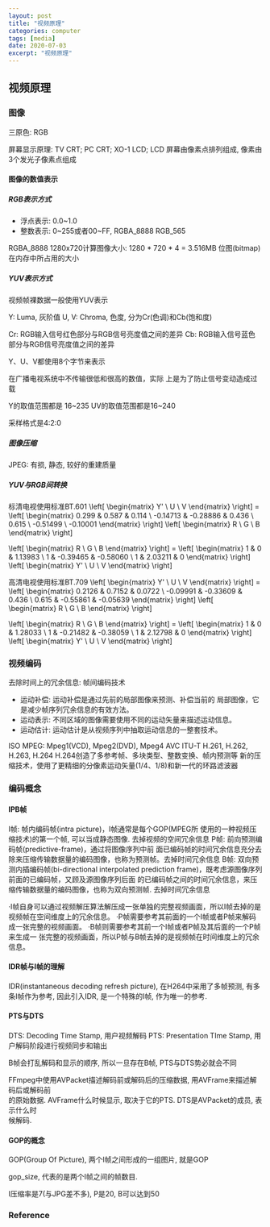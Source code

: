 ```yaml
---
layout: post
title: "视频原理"
categories: computer
tags: [media]
date: 2020-07-03
excerpt: "视频原理"
---
```


## 视频原理

### 图像
三原色: RGB

屏幕显示原理: TV CRT; PC CRT; XO-1 LCD; LCD
屏幕由像素点排列组成, 像素由3个发光子像素点组成
#### 图像的数值表示
##### RGB表示方式

* 浮点表示: 0.0~1.0
* 整数表示: 0~255或者00~FF, RGBA\_8888 RGB\_565

RGBA\_8888 1280x720计算图像大小: 1280 \* 720 \* 4 = 3.516MB
位图(bitmap)在内存中所占用的大小

##### YUV表示方式
视频帧裸数据一般使用YUV表示

Y: Luma, 灰阶值
U, V: Chroma, 色度, 分为Cr(色调)和Cb(饱和度)

Cr: RGB输入信号红色部分与RGB信号亮度值之间的差异
Cb: RGB输入信号蓝色部分与RGB信号亮度值之间的差异

Y、U、V都使用8个字节来表示

在广播电视系统中不传输很低和很高的数值，实际 上是为了防止信号变动造成过载

Y的取值范围都是 16~235
UV的取值范围都是16~240

采样格式是4:2:0

##### 图像压缩
JPEG: 有损, 静态, 较好的重建质量


##### YUV与RGB间转换

标清电视使用标准BT.601
\left[ \begin{matrix} Y' \\ U \\ V \end{matrix} \right] = \left[ \begin{matrix} 0.299 & 0.587 & 0.114 \\ -0.14713 & -0.28886 & 0.436 \\ 0.615 \\ -0.51499 \\ -0.10001 \end{matrix} \right] \left[ \begin{matrix} R \\ G \\ B \end{matrix} \right]

\left[ \begin{matrix} R \\ G \\ B \end{matrix} \right] = \left[ \begin{matrix} 1 & 0 & 1.13983 \\ 1 & -0.39465 & -0.58060 \\ 1 & 2.03211 & 0 \end{matrix} \right] \left[ \begin{matrix} Y' \\ U \\ V \end{matrix} \right]

高清电视使用标准BT.709
\left[ \begin{matrix} Y' \\ U \\ V \end{matrix} \right] = \left[ \begin{matrix} 0.2126 & 0.7152 & 0.0722 \\ -0.09991 & -0.33609 & 0.436 \\ 0.615 & -0.55861 & -0.05639 \end{matrix} \right] \left[ \begin{matrix} R \\ G \\ B \end{matrix} \right]

\left[ \begin{matrix} R \\ G \\ B \end{matrix} \right] = \left[ \begin{matrix} 1 & 0 & 1.28033 \\ 1 & -0.21482 & -0.38059 \\ 1 & 2.12798 & 0 \end{matrix} \right] \left[ \begin{matrix} Y' \\ U \\ V \end{matrix} \right]


### 视频编码

去除时间上的冗余信息: 帧间编码技术

* 运动补偿: 运动补偿是通过先前的局部图像来预测、补偿当前的 局部图像，它是减少帧序列冗余信息的有效方法。
* 运动表示: 不同区域的图像需要使用不同的运动矢量来描述运动信息。
* 运动估计: 运动估计是从视频序列中抽取运动信息的一整套技术。

ISO MPEG: Mpeg1(VCD), Mpeg2(DVD), Mpeg4 AVC
ITU-T H.261, H.262, H.263, H.264
H.264创造了多参考帧、多块类型、整数变换、帧内预测等 新的压缩技术，使用了更精细的分像素运动矢量(1/4、1/8)和新一代的环路滤波器

### 编码概念

#### IPB帧

I帧: 帧内编码帧(intra picture)，I帧通常是每个GOP(MPEG所 使用的一种视频压缩技术)的第一个帧, 可以当成静态图像. 去掉视频的空间冗余信息
P帧: 前向预测编码帧(predictive-frame)，通过将图像序列中前 面已编码帧的时间冗余信息充分去除来压缩传输数据量的编码图像，也称为预测帧。去掉时间冗余信息
B帧: 双向预测内插编码帧(bi-directional interpolated prediction frame)，既考虑源图像序列前面的已编码帧，又顾及源图像序列后面 的已编码帧之间的时间冗余信息，来压缩传输数据量的编码图像，也称为双向预测帧. 去掉时间冗余信息

·I帧自身可以通过视频解压算法解压成一张单独的完整视频画面，所以I帧去掉的是视频帧在空间维度上的冗余信息。 
·P帧需要参考其前面的一个I帧或者P帧来解码成一张完整的视频画面。
·B帧则需要参考其前一个I帧或者P帧及其后面的一个P帧来生成一 张完整的视频画面，所以P帧与B帧去掉的是视频帧在时间维度上的冗余信息。

#### IDR帧与I帧的理解

IDR(instantaneous decoding refresh picture), 在H264中采用了多帧预测, 有多条I帧作为参考,
因此引入IDR, 是一个特殊的I帧, 作为唯一的参考.

#### PTS与DTS

DTS: Decoding Time Stamp, 用户视频解码
PTS: Presentation TIme Stamp, 用户解码阶段进行视频同步和输出

B帧会打乱解码和显示的顺序, 所以一旦存在B帧, PTS与DTS势必就会不同

FFmpeg中使用AVPacket描述解码前或解码后的压缩数据, 用AVFrame来描述解码后或解码前  
的原始数据. AVFrame什么时候显示, 取决于它的PTS. DTS是AVPacket的成员, 表示什么时  
候解码.

#### GOP的概念

GOP(Group Of Picture), 两个I帧之间形成的一组图片, 就是GOP

gop\_size, 代表的是两个I帧之间的帧数目.

I压缩率是7(与JPG差不多), P是20, B可以达到50

### Reference

